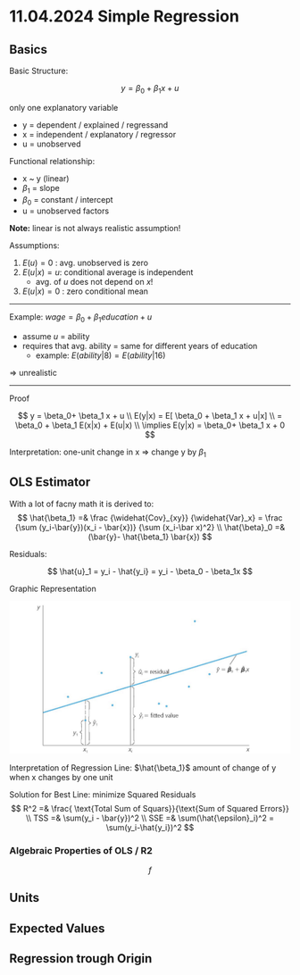 # 11.04.2024 Simple Regression

## Basics

Basic Structure:

$$
y = \beta_0 + \beta_1 x + u
$$

only one explanatory variable

- y = dependent / explained / regressand
- x = independent / explanatory / regressor
- u = unobserved



Functional relationship:

- x ~ y (linear)
- $\beta_1$ = slope
- $\beta_0$​ = constant / intercept
- u = unobserved factors

**Note:** linear is not always realistic assumption!



Assumptions:

1. $E(u) = 0$ : avg. unobserved is zero
2. $E(u | x) = u$: conditional average is independent
    - avg. of *u* does not depend on *x*!
3. $E(u|x) = 0$ : zero conditional mean 

---

Example: $wage = \beta_0 + \beta_1 education + u$

- assume *u* = ability
- requires that avg. ability = same for different years of education
    - example: $E(ability|8) = E(ability|16)$

=> unrealistic

---

Proof

$$
y = \beta_0+ \beta_1 x + u \\
E(y|x) = E[ \beta_0 +  \beta_1 x + u|x] \\
= \beta_0 + \beta_1 E(x|x) + E(u|x) \\
\implies E(y|x) = \beta_0+ \beta_1 x + 0
$$

Interpretation: one-unit change in x => change y by $\beta_1$

## OLS Estimator

With a lot of facny math it is derived to:
$$
\hat{\beta_1} =& \frac
	{\widehat{Cov}_{xy}}
	{\widehat{Var}_x} 
= \frac
	{\sum (y_i-\bar{y})(x_i - \bar{x})}
	{\sum (x_i-\bar x)^2}
\\
\hat{\beta}_0 =& (\bar{y}- \hat{\beta_1} \bar{x})
$$

Residuals:

$$
\hat{u}_1 = y_i - \hat{y_i} = y_i - \beta_0 - \beta_1x
$$


Graphic Representation

![img](../images/2024-04-12_16-28-39.jpg)

Interpretation of Regression Line: $\hat{\beta_1}$ amount of change of y when x changes by one unit



Solution for Best Line: minimize Squared Residuals
$$
R^2 =& \frac{ \text{Total Sum of Squars}}{\text{Sum of Squared Errors}} \\
TSS =& \sum(y_i - \bar{y})^2 \\
SSE =& \sum(\hat{\epsilon}_i)^2 = \sum(y_i-\hat{y_i})^2
$$

### Algebraic Properties of OLS / R2


$$
f
$$

 

## Units

## Expected Values

## Regression trough Origin